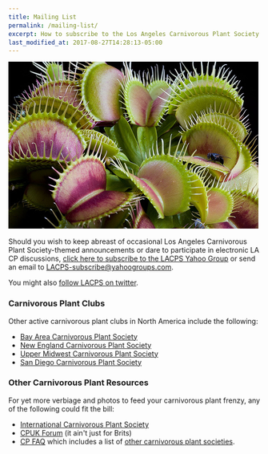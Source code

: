 ```yaml
---
title: Mailing List
permalink: /mailing-list/
excerpt: How to subscribe to the Los Angeles Carnivorous Plant Society mailing list.
last_modified_at: 2017-08-27T14:28:13-05:00
---
```


<img src="/sites/default/files/photos/5_17364713682c96f32f38.jpg" title="Ivan's flytrap" class="profile" />

Should you wish to keep abreast of occasional Los Angeles Carnivorous Plant Society-themed announcements or dare to participate in electronic LA CP discussions, <a href="http://tech.groups.yahoo.com/group/LACPS/?v=1&t=search&ch=web&pub=groups&sec=group&slk=1">click here to subscribe to the LACPS Yahoo Group</a> or send an email to <a href="mailto:LACPS-subscribe@yahoogroups.com">LACPS-subscribe@yahoogroups.com</a>.

You might also <a href="http://twitter.com/lacarnivores">follow LACPS on twitter</a>.

<h3>Carnivorous Plant Clubs</h3>

Other active carnivorous plant clubs in North America include the following:
<ul><li><a href="http://www.bacps.org">Bay Area Carnivorous Plant Society</a></li> <li><a href="http://www.necps.org">New England Carnivorous Plant Society</a></li><li><a href="http://umcps.net">Upper Midwest Carnivorous Plant Society</a></li><li><a href="http://www.sandiegocarnivorousplantsociety.com/">San Diego Carnivorous Plant Society</a></li></ul>

<h3>Other Carnivorous Plant Resources</h3>

For yet more verbiage and photos to feed your carnivorous plant frenzy, any of the following could fit the bill:
<ul>
<li><a href="http://carnivorousplants.org/">International Carnivorous Plant Society</a></li>
<li><a href="http://www.cpukforum.com/">CPUK Forum</a> (it ain't just for Brits)</li>
<li><a href="http://www.sarracenia.com/faq.html">CP FAQ</a> which includes a list of <a href="http://sarracenia.com/faq/faq6100.html">other carnivorous plant societies</a>.</li></ul>
